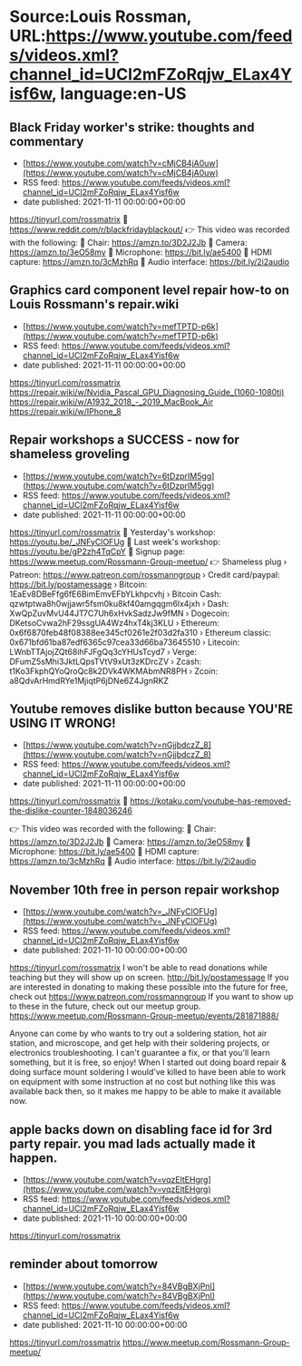 # Source:Louis Rossman, URL:https://www.youtube.com/feeds/videos.xml?channel_id=UCl2mFZoRqjw_ELax4Yisf6w, language:en-US

## Black Friday worker's strike: thoughts and commentary
 - [https://www.youtube.com/watch?v=cMjCB4jA0uw](https://www.youtube.com/watch?v=cMjCB4jA0uw)
 - RSS feed: https://www.youtube.com/feeds/videos.xml?channel_id=UCl2mFZoRqjw_ELax4Yisf6w
 - date published: 2021-11-11 00:00:00+00:00

https://tinyurl.com/rossmatrix
🔵 https://www.reddit.com/r/blackfridayblackout/
👉 This video was recorded with the following:
🔵 Chair: https://amzn.to/3D2J2Jb
🔵 Camera: https://amzn.to/3eO58my
🔵 Microphone: https://bit.ly/ae5400
🔵 HDMI capture: https://amzn.to/3cMzhRq
🔵 Audio interface: https://bit.ly/2i2audio

## Graphics card component level repair how-to on Louis Rossmann's repair.wiki
 - [https://www.youtube.com/watch?v=mefTPTD-p6k](https://www.youtube.com/watch?v=mefTPTD-p6k)
 - RSS feed: https://www.youtube.com/feeds/videos.xml?channel_id=UCl2mFZoRqjw_ELax4Yisf6w
 - date published: 2021-11-11 00:00:00+00:00

https://tinyurl.com/rossmatrix
https://repair.wiki/w/Nvidia_Pascal_GPU_Diagnosing_Guide_(1060-1080ti)
https://repair.wiki/w/A1932_2018_-_2019_MacBook_Air
https://repair.wiki/w/IPhone_8

## Repair workshops a SUCCESS - now for shameless groveling
 - [https://www.youtube.com/watch?v=6tDzprIM5gg](https://www.youtube.com/watch?v=6tDzprIM5gg)
 - RSS feed: https://www.youtube.com/feeds/videos.xml?channel_id=UCl2mFZoRqjw_ELax4Yisf6w
 - date published: 2021-11-11 00:00:00+00:00

https://tinyurl.com/rossmatrix
🔵 Yesterday's workshop: https://youtu.be/_JNFyClOFUg
🔵 Last week's workshop: https://youtu.be/gP2zh4TqCpY
🔵 Signup page:  https://www.meetup.com/Rossmann-Group-meetup/
👉 Shameless plug
› Patreon: https://www.patreon.com/rossmanngroup
› Credit card/paypal: https://bit.ly/postamessage
› Bitcoin: 1EaEv8DBeFfg6fE6BimEmvEFbYLkhpcvhj
› Bitcoin Cash: qzwtptwa8h0wjjawr5fsm0ku8kf40amgqgm6lx4jxh
› Dash: XwQpZuvMvU44JT7C7Uh6xHvkSadzJw9fMN
› Dogecoin: DKetsoCvwa2hF29ssgUA4Wz4hxT4kj3KLU
› Ethereum: 0x6f6870feb48f08388ee345cf0261e2f03d2fa310
› Ethereum classic: 0x671bfd61ba87edf6365c97cea33d66ba73645510
› Litecoin: LWnbTTAjojZQt68ihFJFgQq3cYHUsTcyd7
› Verge: DFumZ5sMhi3JktLQpsTVtV9xUt3zKDrcZV
› Zcash: t1Ko3FkphQYoQroQc8k2DVk4WKMAbmNR8PH
› Zcoin: a8QdvArHmdRYe1MjiqtP6jDNe6Z4JgnRKZ

## Youtube removes dislike button because YOU'RE USING IT WRONG!
 - [https://www.youtube.com/watch?v=nGjjbdczZ_8](https://www.youtube.com/watch?v=nGjjbdczZ_8)
 - RSS feed: https://www.youtube.com/feeds/videos.xml?channel_id=UCl2mFZoRqjw_ELax4Yisf6w
 - date published: 2021-11-11 00:00:00+00:00

https://tinyurl.com/rossmatrix
🔵 https://kotaku.com/youtube-has-removed-the-dislike-counter-1848036246

👉 This video was recorded with the following:
🔵 Chair: https://amzn.to/3D2J2Jb
🔵 Camera: https://amzn.to/3eO58my
🔵 Microphone: https://bit.ly/ae5400
🔵 HDMI capture: https://amzn.to/3cMzhRq
🔵 Audio interface: https://bit.ly/2i2audio

## November 10th free in person repair workshop
 - [https://www.youtube.com/watch?v=_JNFyClOFUg](https://www.youtube.com/watch?v=_JNFyClOFUg)
 - RSS feed: https://www.youtube.com/feeds/videos.xml?channel_id=UCl2mFZoRqjw_ELax4Yisf6w
 - date published: 2021-11-10 00:00:00+00:00

https://tinyurl.com/rossmatrix
I won't be able to read donations while teaching but they will show up on screen. http://bit.ly/postamessage 
If you are interested in donating to making these possible into the future for free, check out https://www.patreon.com/rossmanngroup
If you want to show up to these in the future, check out our meetup group. https://www.meetup.com/Rossmann-Group-meetup/events/281871888/

Anyone can come by who wants to try out a soldering station, hot air station, and microscope, and get help with their soldering projects, or electronics troubleshooting. I can't guarantee a fix, or that you'll learn something, but it is free, so enjoy! When I started out doing board repair & doing surface mount soldering I would've killed to have been able to work on equipment with some instruction at no cost but nothing like this was available back then, so it makes me happy to be able to make it available now.

## apple backs down on disabling face id for 3rd party repair. you mad lads actually made it happen.
 - [https://www.youtube.com/watch?v=vqzEltEHgrg](https://www.youtube.com/watch?v=vqzEltEHgrg)
 - RSS feed: https://www.youtube.com/feeds/videos.xml?channel_id=UCl2mFZoRqjw_ELax4Yisf6w
 - date published: 2021-11-10 00:00:00+00:00

https://tinyurl.com/rossmatrix

## reminder about tomorrow
 - [https://www.youtube.com/watch?v=84VBgBXjPnI](https://www.youtube.com/watch?v=84VBgBXjPnI)
 - RSS feed: https://www.youtube.com/feeds/videos.xml?channel_id=UCl2mFZoRqjw_ELax4Yisf6w
 - date published: 2021-11-10 00:00:00+00:00

https://tinyurl.com/rossmatrix
https://www.meetup.com/Rossmann-Group-meetup/

